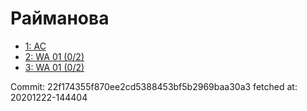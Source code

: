 # Райманова
- [1: AC](1.md)
- [2: WA 01 (0/2)](2.md)
- [3: WA 01 (0/2)](3.md)

Commit: 22f174355f870ee2cd5388453bf5b2969baa30a3
 fetched at: 20201222-144404
